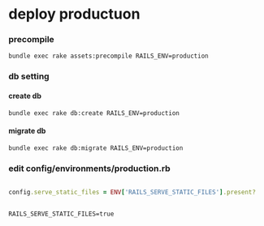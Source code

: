 
# deploy productuon

### precompile

`bundle exec rake assets:precompile RAILS_ENV=production`

### db setting

#### create db

`bundle exec rake db:create RAILS_ENV=production`

#### migrate db

`bundle exec rake db:migrate RAILS_ENV=production`

### edit config/environments/production.rb

```rb:config/environments/production.rb

config.serve_static_files = ENV['RAILS_SERVE_STATIC_FILES'].present?

```

```rb:.env

RAILS_SERVE_STATIC_FILES=true

```